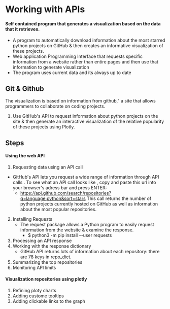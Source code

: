 # Working with APIs
#### Self contained program that generates a visualization based on the data that it retrieves.
* A program to automatically download information about the most starred python projects on GitHub & then creates  an informative visualization of these projects.
* Web application Programming Interface that requests specific information from a website rather than entire pages and then use that information to generate visualization
* The program uses current data and its always up to date

## Git & Github
The visualization is based on information from github," a site that allows programmers to collaborate on coding projects.
1. Use GitHub's API to request information about python projects on the site & then generate an interactive visualization of the relative popularity of these projects using Plotly.

## Steps
#### Using the web API
1. Requesting data using an API call
 * GitHub's API lets you request a wide range of information through API calls . To see what an API call looks like , copy and paste this url into your browser's adress bar and press ENTER:
   *  https://api.github.com/search/repositories?q=language:python&sort=stars
   This call returns the number of python projects currently hosted on GitHub as well as information about the most popular repositories.
2. Installing Requests
    * The request package allows a Python program to easily request information from the website & examine the response.
       * $ python3 -m pip install  --user requests
3. Processing an API response
4. Working with the response dictionary
   * GitHub API returns lots of information about each repository: there are 78 keys in repo_dict.
5. Summarizing the top repositories
6. Monitoring API limits
#### Visualization repositories using plotly
1. Refining ploty charts
2. Adding custome tooltips
3. Adding clickable links to the graph

